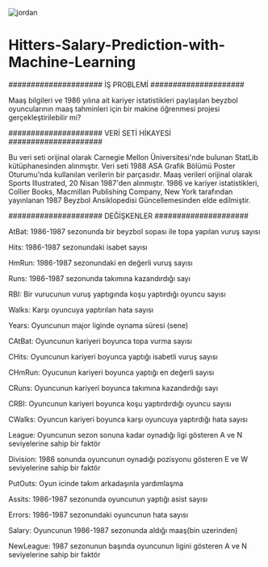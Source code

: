 

![jordan](https://user-images.githubusercontent.com/75579555/167703731-26493e7b-4bc9-4569-a51d-212ff1c96d28.PNG)




# Hitters-Salary-Prediction-with-Machine-Learning

#####################
İŞ PROBLEMİ
#####################

Maaş bilgileri ve 1986 yılına ait kariyer istatistikleri paylaşılan beyzbol
oyuncularının maaş tahminleri için bir makine öğrenmesi projesi gerçekleştirilebilir mi?


#####################
VERİ SETİ HİKAYESİ
##################### 

Bu veri seti orijinal olarak Carnegie Mellon Üniversitesi'nde bulunan StatLib kütüphanesinden alınmıştır.
Veri seti 1988 ASA Grafik Bölümü Poster Oturumu'nda kullanılan verilerin bir parçasıdır.
Maaş verileri orijinal olarak Sports Illustrated, 20 Nisan 1987'den alınmıştır.
1986 ve kariyer istatistikleri, Collier Books, Macmillan Publishing Company, New York tarafından yayınlanan
1987 Beyzbol Ansiklopedisi Güncellemesinden elde edilmiştir.


#####################
DEĞİŞKENLER
#####################

AtBat: 1986-1987 sezonunda bir beyzbol sopası ile topa yapılan vuruş sayısı

Hits: 1986-1987 sezonundaki isabet sayısı

HmRun: 1986-1987 sezonundaki en değerli vuruş sayısı

Runs: 1986-1987 sezonunda takımına kazandırdığı sayı

RBI: Bir vurucunun vuruş yaptıgında koşu yaptırdığı oyuncu sayısı

Walks: Karşı oyuncuya yaptırılan hata sayısı

Years: Oyuncunun major liginde oynama süresi (sene)

CAtBat: Oyuncunun kariyeri boyunca topa vurma sayısı

CHits: Oyuncunun kariyeri boyunca yaptığı isabetli vuruş sayısı

CHmRun: Oyucunun kariyeri boyunca yaptığı en değerli sayısı

CRuns: Oyuncunun kariyeri boyunca takımına kazandırdığı sayı

CRBI: Oyuncunun kariyeri boyunca koşu yaptırdırdığı oyuncu sayısı

CWalks: Oyuncun kariyeri boyunca karşı oyuncuya yaptırdığı hata sayısı

League: Oyuncunun sezon sonuna kadar oynadığı ligi gösteren A ve N seviyelerine sahip bir faktör

Division: 1986 sonunda oyuncunun oynadığı pozisyonu gösteren E ve W seviyelerine sahip bir faktör

PutOuts: Oyun icinde takım arkadaşınla yardımlaşma

Assits: 1986-1987 sezonunda oyuncunun yaptığı asist sayısı

Errors: 1986-1987 sezonundaki oyuncunun hata sayısı

Salary: Oyuncunun 1986-1987 sezonunda aldığı maaş(bin uzerinden)

NewLeague: 1987 sezonunun başında oyuncunun ligini gösteren A ve N seviyelerine sahip bir faktör



